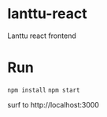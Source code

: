 # lanttu-react
Lanttu react frontend

# Run

`npm install`
`npm start`

surf to http://localhost:3000


